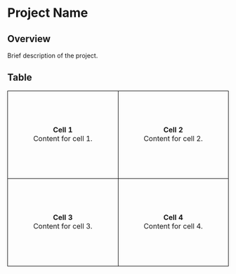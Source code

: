 # Project Name

## Overview

Brief description of the project.

## Table

<table>
  <tr>
    <td style="width:300px; height:200px; border:1px solid black; text-align:center;">
      <strong>Cell 1</strong><br>
      Content for cell 1.
    </td>
    <td style="width:300px; height:200px; border:1px solid black; text-align:center;">
      <strong>Cell 2</strong><br>
      Content for cell 2.
    </td>
  </tr>
  <tr>
    <td style="width:300px; height:200px; border:1px solid black; text-align:center;">
      <strong>Cell 3</strong><br>
      Content for cell 3.
    </td>
    <td style="width:300px; height:200px; border:1px solid black; text-align:center;">
      <strong>Cell 4</strong><br>
      Content for cell 4.
    </td>
  </tr>
</table>
